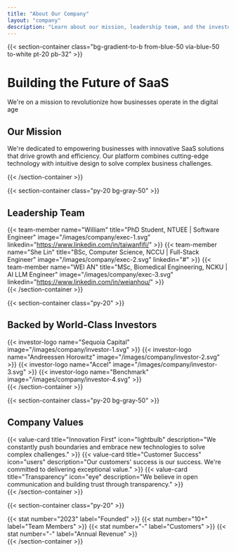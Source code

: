 ```yaml
---
title: "About Our Company"
layout: "company"
description: "Learn about our mission, leadership team, and the investors backing our vision"
---
```


{{< section-container class="bg-gradient-to-b from-blue-50 via-blue-50 to-white pt-20 pb-32" >}}
    <div class="text-center">
        <h1 class="text-4xl md:text-5xl font-bold mb-6">Building the Future of SaaS</h1>
        <p class="text-xl text-gray-600 mb-16">We're on a mission to revolutionize how businesses operate in the digital age</p>
        <div class="max-w-3xl mx-auto bg-white rounded-xl shadow-sm p-8">
            <h2 class="text-3xl font-bold mb-4">Our Mission</h2>
            <p class="text-xl text-gray-600">
                We're dedicated to empowering businesses with innovative SaaS solutions that drive growth and efficiency. Our platform combines cutting-edge technology with intuitive design to solve complex business challenges.
            </p>
        </div>
    </div>
{{< /section-container >}}

{{< section-container class="py-20 bg-gray-50" >}}
    <div class="max-w-6xl mx-auto">
        <h2 class="text-3xl font-bold text-center mb-12">Leadership Team</h2>
        <div class="grid grid-cols-1 md:grid-cols-3 gap-8">
            {{< team-member 
                name="William"
                title="PhD Student, NTUEE | Software Engineer"
                image="/images/company/exec-1.svg"
                linkedin="https://www.linkedin.com/in/taiwanfifi/"
            >}}
            {{< team-member 
                name="She Lin"
                title="BSc, Computer Science, NCCU | Full-Stack Engineer"
                image="/images/company/exec-2.svg"
                linkedin="#"
            >}}
            {{< team-member 
                name="WEI AN"
                title="MSc, Biomedical Engineering, NCKU | AI LLM Engineer"
                image="/images/company/exec-3.svg"
                linkedin="https://www.linkedin.com/in/weianhou/"
            >}}
        </div>
    </div>
{{< /section-container >}}

{{< section-container class="py-20" >}}
    <div class="max-w-6xl mx-auto">
        <h2 class="text-3xl font-bold text-center mb-12">Backed by World-Class Investors</h2>
        <div class="grid grid-cols-2 md:grid-cols-4 gap-8 items-center">
            {{< investor-logo name="Sequoia Capital" image="/images/company/investor-1.svg" >}}
            {{< investor-logo name="Andreessen Horowitz" image="/images/company/investor-2.svg" >}}
            {{< investor-logo name="Accel" image="/images/company/investor-3.svg" >}}
            {{< investor-logo name="Benchmark" image="/images/company/investor-4.svg" >}}
        </div>
    </div>
{{< /section-container >}}

{{< section-container class="py-20 bg-gray-50" >}}
    <div class="max-w-6xl mx-auto">
        <h2 class="text-3xl font-bold text-center mb-12">Company Values</h2>
        <div class="grid grid-cols-1 md:grid-cols-3 gap-8">
            {{< value-card 
                title="Innovation First"
                icon="lightbulb"
                description="We constantly push boundaries and embrace new technologies to solve complex challenges."
            >}}
            {{< value-card 
                title="Customer Success"
                icon="users"
                description="Our customers' success is our success. We're committed to delivering exceptional value."
            >}}
            {{< value-card 
                title="Transparency"
                icon="eye"
                description="We believe in open communication and building trust through transparency."
            >}}
        </div>
    </div>
{{< /section-container >}}

{{< section-container class="py-20" >}}
    <div class="max-w-6xl mx-auto">
        <div class="grid grid-cols-1 md:grid-cols-4 gap-8 text-center">
            {{< stat number="2023" label="Founded" >}}
            {{< stat number="10+" label="Team Members" >}}
            {{< stat number="-" label="Customers" >}}
            {{< stat number="-" label="Annual Revenue" >}}
        </div>
    </div>
{{< /section-container >}}
